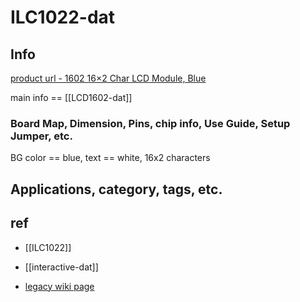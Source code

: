 
# ILC1022-dat

## Info

[product url - 1602 16×2 Char LCD Module, Blue](https://www.electrodragon.com/product/1602-lcd-display-hd44780/)

main info == [[LCD1602-dat]]

### Board Map, Dimension, Pins, chip info, Use Guide, Setup Jumper, etc.

BG color == blue, text == white, 16x2 characters

## Applications, category, tags, etc. 






## ref 

- [[ILC1022]] 

- [[interactive-dat]]

- [legacy wiki page ](https://w.electrodragon.com/w/1602_LCD)
